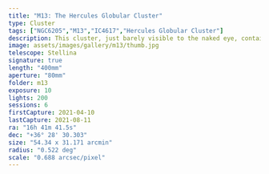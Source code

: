 ```yaml
---
title: "M13: The Hercules Globular Cluster"
type: Cluster
tags: ["NGC6205","M13","IC4617","Hercules Globular Cluster"]
description: This cluster, just barely visible to the naked eye, contains several hundred thousand stars in its diameter of 145 light years.
image: assets/images/gallery/m13/thumb.jpg
telescope: Stellina
signature: true
length: "400mm"
aperture: "80mm"
folder: m13
exposure: 10
lights: 200
sessions: 6
firstCapture: 2021-04-10
lastCapture: 2021-08-11
ra: "16h 41m 41.5s"
dec: "+36° 28' 30.303"
size: "54.34 x 31.171 arcmin"
radius: "0.522 deg"
scale: "0.688 arcsec/pixel"
---
```

